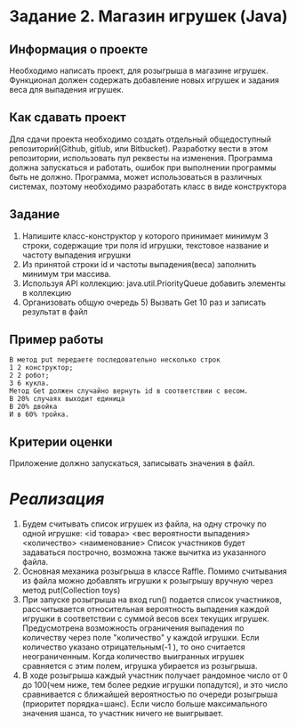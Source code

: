 # Задание 2. Магазин игрушек (Java)
## Информация о проекте
Необходимо написать проект, для розыгрыша в магазине игрушек. Функционал
должен содержать добавление новых игрушек и задания веса для выпадения
игрушек.
## Как сдавать проект
Для сдачи проекта необходимо создать отдельный общедоступный
репозиторий(Github, gitlub, или Bitbucket). Разработку вести в этом
репозитории, использовать пул реквесты на изменения. Программа должна
запускаться и работать, ошибок при выполнении программы быть не должно.
Программа, может использоваться в различных системах, поэтому необходимо
разработать класс в виде конструктора
## Задание
1) Напишите класс-конструктор у которого принимает минимум 3 строки,
   содержащие три поля id игрушки, текстовое название и частоту выпадения
   игрушки
2) Из принятой строки id и частоты выпадения(веса) заполнить минимум три
   массива.
3) Используя API коллекцию: java.util.PriorityQueue добавить элементы в
   коллекцию
4) Организовать общую очередь 5) Вызвать Get 10 раз и записать результат в
   файл
## Пример работы
    В метод put передаете последовательно несколько строк
    1 2 конструктор;
    2 2 робот;
    3 6 кукла.
    Метод Get должен случайно вернуть id в соответствии с весом.
    В 20% случаях выходит единица
    В 20% двойка
    И в 60% тройка.
## Критерии оценки
Приложение должно запускаться, записывать значения в файл.

# *Реализация*
1. Будем считывать список игрушек из файла, на одну строчку по одной игрушке:
   <id товара> <вес вероятности выпадения> <количество> <наименование> 
Список участников будет задаваться построчно, возможна также вычитка из указанного файла.
2. Основная механика розыгрыша в классе Raffle. 
   Помимо считывания из файла можно добавлять игрушки к розыгрышу вручную через метод put(Collection<toy> toys)
3. При запуске розыгрыша на вход run() подается список участников, рассчитывается относительная вероятность выпадения каждой игрушки
в соответствии с суммой весов всех текущих игрушек. Предусмотрена возможность ограничения выпадения по количеству через поле "количество" у каждой игрушки.
Если количество указано отрицательным(-1 ), то оно считается неограниченным.
Когда количество выигранных игрушек сравняется с этим полем, игрушка убирается из розыгрыша.
4. В ходе розыгрыша каждый участник получает рандомное число от 0 до 100(чем ниже, тем более редкие игрушки попадутся), и это число сравнивается с ближайшей вероятностью
по очереди розыгрыша (приоритет порядка=шанс). Если число больше максимального значения шанса, то участник ничего не выигрывает. 




